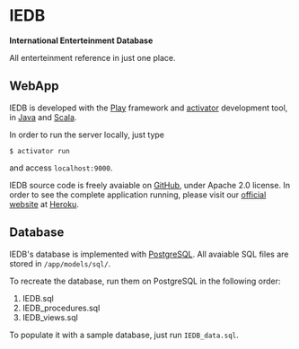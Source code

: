 IEDB
====

**International Enterteinment Database**

All enterteinment reference in just one place.

WebApp
------

IEDB is developed with the [Play][1] framework and [activator][2]
development tool, in [Java][3] and [Scala][4].

In order to run the server locally, just type 

```
$ activator run
```

and access `localhost:9000`.

IEDB source code is freely avaiable on [GitHub][5], under 
Apache 2.0 license. In order to see the complete application 
running, please visit our [official website][6] at [Heroku][7].

Database
--------

IEDB's database is implemented with [PostgreSQL][8]. All avaiable
SQL files are stored in `/app/models/sql/`.

To recreate the database, run them on PostgreSQL in the 
following order:

1. IEDB.sql
2. IEDB\_procedures.sql
3. IEDB\_views.sql

To populate it with a sample database, just run `IEDB_data.sql`.

[1]: https://www.playframework.com/
[2]: https://typesafe.com/activator
[3]: https://www.oracle.com/java/index.html
[4]: http://www.scala-lang.org/
[5]: https://github.com/
[6]: http://iedb.herokuapp.com
[7]: http://www.heroku.com/
[8]: http://www.postgresql.org/
